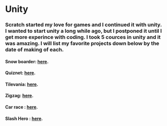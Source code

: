 # Unity
### Scratch started my love for games and I continued it with unity. I wanted to start unity a long while ago, but I postponed it until I get more experince with coding. I took 5 cources in unity and it was amazing. I will list my favorite projects down below by the date of making of each.

#### Snow boarder: [here](https://github.com/georgenasseem/snow-boarder). 
#### Quiznet: [here](https://github.com/georgenasseem/quiznet).
#### Tilevania: [here](https://github.com/georgenasseem/tilevania). 
#### Zigzag: [here](https://github.com/georgenasseem/zigzag).
#### Car race : [here](https://github.com/georgenasseem/carrace).
#### Slash Hero : [here](https://github.com/georgenasseem/slash-hero).
